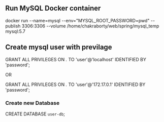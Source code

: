 ## Run MySQL Docker container

docker run --name=mysql --env="MYSQL_ROOT_PASSWORD=pwd" --publish 3306:3306 --volume /home/chakraborty/web/spring/mysql_temp mysql:5.7

## Create mysql user with previlage

GRANT ALL PRIVILEGES ON _._ TO 'user'@'localhost' IDENTIFIED BY 'password';

OR

GRANT ALL PRIVILEGES ON _._ TO 'user'@'172.17.0.1' IDENTIFIED BY 'password';

### Create new Database

CREATE DATABASE `user-db`;
